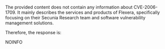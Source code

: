 The provided content does not contain any information about CVE-2006-1709. It mainly describes the services and products of Flexera, specifically focusing on their Secunia Research team and software vulnerability management solutions.

Therefore, the response is:

NOINFO